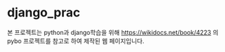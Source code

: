 # django_prac
본 프로젝트는 python과 django학습을 위해 https://wikidocs.net/book/4223 의 pybo 프로젝트를 참고로 하여 제작된 웹 페이지입니다.
